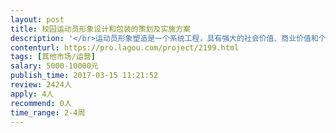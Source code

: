 ```yaml
---                
layout: post       
title: 校园运动员形象设计和包装的策划及实施方案           
description: '</br>运动员形象塑造是一个系统工程，具有强大的社会价值、商业价值和个人无形资产增值的作用，需要获得赞助商、校方、教练、父母、队友、球员经理、校宣传部门，教育主管部门等多方的支持和帮助。</br></br>配合校园高水平运动员运动数据库项目建设，以“一专多能、全面育人”为主线塑造校园公众型人物形像，以运动员运动表现、媒体形象、影响力三个核心要素，充分突出和展现运动员、团队和教练的个性、能力，竞技水平，品质、修养、人文、公益、视觉效果、社会活动等进行形象包装和设计的实操方案，为各校区、球员经理和学校宣传部门提供模版、指导和实施策略。</br></br></br>1、确立精英运动员校园公众形象塑造的基本理念</br>2、输出正确价值观的方法和实例</br>3、协助建立精英运动员、运动团队、教练的良好公众形象和个人品牌</br>4、以运动表现为基础， 建设精英运动员的社交媒体&amp;影响力的体系</br>5、初步建立精英运动员及团队的形象形成因素和路径的指标管理体系</br>6、精英运动员形象推广方案</br>7、精英运动员形象管理方案和培训策略</br>8、校内宣传、社交媒体宣传的指导方案</br>'     
contenturl: https://pro.lagou.com/project/2199.html      
tags: [其他市场/运营]            
salary: 5000-10000元          
publish_time: 2017-03-15 11:21:52         
review: 2424人                   
apply: 4人                   
recommend: 0人                   
time_range: 2-4周              
---                 
```

